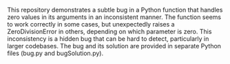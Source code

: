 This repository demonstrates a subtle bug in a Python function that handles zero values in its arguments in an inconsistent manner. The function seems to work correctly in some cases, but unexpectedly raises a ZeroDivisionError in others, depending on which parameter is zero. This inconsistency is a hidden bug that can be hard to detect, particularly in larger codebases.  The bug and its solution are provided in separate Python files (bug.py and bugSolution.py).